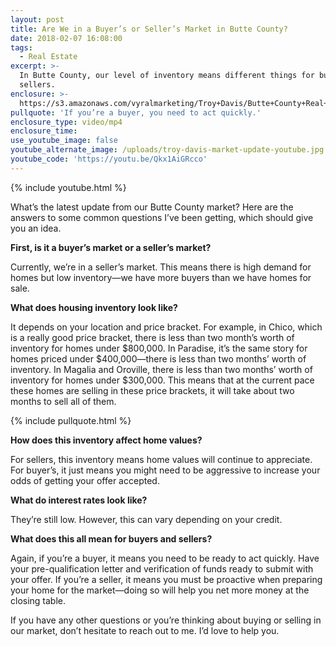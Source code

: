 ```yaml
---
layout: post
title: Are We in a Buyer’s or Seller’s Market in Butte County?
date: 2018-02-07 16:08:00
tags:
  - Real Estate
excerpt: >-
  In Butte County, our level of inventory means different things for buyers and
  sellers.
enclosure: >-
  https://s3.amazonaws.com/vyralmarketing/Troy+Davis/Butte+County+Real+Estate-+Your+Latest+Butte+County+Market+Update.mp4
pullquote: 'If you’re a buyer, you need to act quickly.'
enclosure_type: video/mp4
enclosure_time:
use_youtube_image: false
youtube_alternate_image: /uploads/troy-davis-market-update-youtube.jpg
youtube_code: 'https://youtu.be/Qkx1AiGRcco'
---
```


{% include youtube.html %}

What’s the latest update from our Butte County market? Here are the answers to some common questions I’ve been getting, which should give you an idea.

**First, is it a buyer’s market or a seller’s market?**

Currently, we’re in a seller’s market. This means there is high demand for homes but low inventory—we have more buyers than we have homes for sale.

**What does housing inventory look like?**

It depends on your location and price bracket. For example, in Chico, which is a really good price bracket, there is less than two month’s worth of inventory for homes under $800,000. In Paradise, it’s the same story for homes priced under $400,000—there is less than two months’ worth of inventory. In Magalia and Oroville, there is less than two months’ worth of inventory for homes under $300,000. This means that at the current pace these homes are selling in these price brackets, it will take about two months to sell all of them.

{% include pullquote.html %}

**How does this inventory affect home values?**

For sellers, this inventory means home values will continue to appreciate. For buyer’s, it just means you might need to be aggressive to increase your odds of getting your offer accepted.

**What do interest rates look like?**

They’re still low. However, this can vary depending on your credit.

**What does this all mean for buyers and sellers?**

Again, if you’re a buyer, it means you need to be ready to act quickly. Have your pre-qualification letter and verification of funds ready to submit with your offer. If you’re a seller, it means you must be proactive when preparing your home for the market—doing so will help you net more money at the closing table.

If you have any other questions or you’re thinking about buying or selling in our market, don’t hesitate to reach out to me. I’d love to help you.<br>